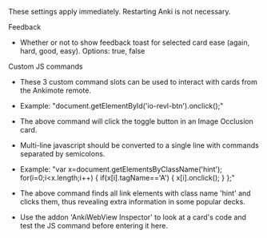 These settings apply immediately. Restarting Anki is not necessary.

Feedback

* Whether or not to show feedback toast for selected card ease (again, hard, good, easy). Options: true, false

Custom JS commands

* These 3 custom command slots can be used to interact with cards from the Ankimote remote.

* Example: "document.getElementById('io-revl-btn').onclick();"

* The above command will click the toggle button in an Image Occlusion card.

* Multi-line javascript should be converted to a single line with commands separated by semicolons.

* Example: "var x=document.getElementsByClassName('hint'); for(i=0;i<x.length;i++) { if(x[i].tagName=='A') { x[i].onclick(); } };"

* The above command finds all link elements with class name 'hint' and clicks them, thus revealing extra information in some popular decks.

* Use the addon 'AnkiWebView Inspector' to look at a card's code and test the JS command before entering it here.
